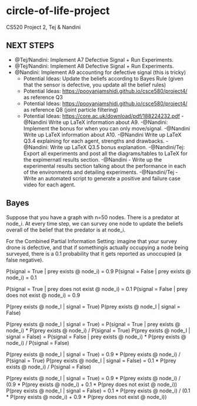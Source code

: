 # circle-of-life-project
 CS520 Project 2, Tej & Nandini

## NEXT STEPS
- @Tej/Nandini: Implement A7 Defective Signal + Run Experiments. 
- @Tej/Nandini: Implement A8 Defective Signal + Run Experiments. 
- @Nandini: Implement A9 accounting for defective signal (this is tricky)
	- Potential Ideas: Update the beliefs according to Bayes Rule (given that the sensor is defective, you update all the belief rules)
	- Potential Ideas: https://pooyanjamshidi.github.io/csce580/project4/ as reference Q3
	- Potential Ideas: https://pooyanjamshidi.github.io/csce580/project4/ as reference Q8 (joint particle filtering)
	- Potential Ideas: https://core.ac.uk/download/pdf/188224232.pdf
-@Nandini Write up LaTeX information about A9. 
-@Nandini: Implement the bonus for when you can only move/signal. 
-@Nandini Write up LaTeX information about A10. 
-@Nandini Write up LaTeX Q3.4 explaining for each agent, strengths and drawbacks.
-@Nandini: Write up LaTeX Q3.5 bonus explanation. 
-@Nandini/Tej: Export all experiments and post all the diagrams/tables to LaTeX for the expimernatl results section.
-@Nandini - Write up the experimental results section talking about the performance in each of the environments and detailing experiments. 
-@Nandini/Tej - Write an automated script to generate a positive and failure case video for each agent. 

## Bayes 
Suppose that you have a graph with n=50 nodes. There is a predator at node_i. At every time step, we can survey one node to update the beliefs overall of the belief that the predator is at node_i. 

For the Combined Partial Information Setting:  imagine that your survey drone is defective, and that if somethingis actually occupying a node being surveyed, there is a 0.1 probability that it gets reported as unoccupied (a false negative).

P(signal = True | prey exists @ node_i) = 0.9
P(signal = False | prey exists @ node_i) = 0.1

P(signal = True | prey does not exist @ node_i) = 0.1
P(signal = False | prey does not exist @ node_i) = 0.9

P(prey exists @ node_I | signal = True)
P(prey exists @ node_I | signal = False)

P(prey exists @ node_I | signal = True) = P(signal = True | prey exists @ node_i) * P(prey exists @ node_i) / P(signal = True)
P(prey exists @ node_I | signal = False) = P(signal = False | prey exists @ node_i) * P(prey exists @ node_i) / P(signal = False)

P(prey exists @ node_I | signal = True) = 0.9 * P(prey exists @ node_i) / P(signal = True)
P(prey exists @ node_I | signal = False) = 0.1 * P(prey exists @ node_i) / P(signal = False)

P(prey exists @ node_I | signal = True) = 0.9 * P(prey exists @ node_i) / (0.9 * P(prey exists @ node_i) + 0.1 * P(prey does not exist @ node_i))
P(prey exists @ node_I | signal = False) = 0.1 * P(prey exists @ node_i) / (0.1 * P(prey exists @ node_i) + 0.9 * P(prey does not exist @ node_i))